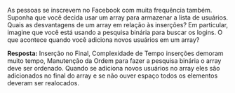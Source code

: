 As pessoas se inscrevem no Facebook com muita frequência também. Suponha que você decida usar um array para armazenar a lista de usuários. Quais as desvantagens de um array em relação às inserções? Em particular, imagine que você está usando a pesquisa binária para buscar os logins. O que acontece quando você adiciona novos usuários em um array?

**Resposta:** Inserção no Final, Complexidade de Tempo inserções demoram  muito tempo, Manutenção da Ordem para fazer a pesquisa binária o array deve ser ordenado. Quando se adiciona novos usuários no array eles são adicionados no final do array e se não ouver espaço todos os elementos deveram ser realocados.
